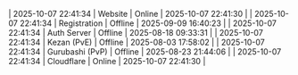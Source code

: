 | 2025-10-07 22:41:34 | Website | Online | 2025-10-07 22:41:30 |
| 2025-10-07 22:41:34 | Registration | Offline | 2025-09-09 16:40:23 |
| 2025-10-07 22:41:34 | Auth Server | Offline | 2025-08-18 09:33:31 |
| 2025-10-07 22:41:34 | Kezan (PvE) | Offline | 2025-08-03 17:58:02 |
| 2025-10-07 22:41:34 | Gurubashi (PvP) | Offline | 2025-08-23 21:44:06 |
| 2025-10-07 22:41:34 | Cloudflare | Online | 2025-10-07 22:41:30 |
